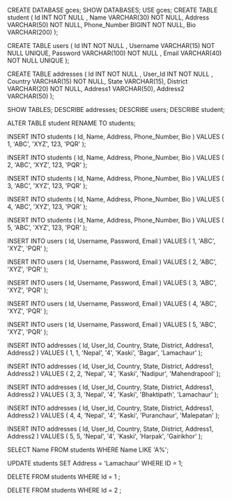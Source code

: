 CREATE DATABASE gces;
SHOW DATABASES;
USE gces;
CREATE TABLE student (
    Id INT NOT NULL ,
    Name VARCHAR(30) NOT NULL,
    Address VARCHAR(50) NOT NULL,
    Phone_Number BIGINT NOT NULL,
    Bio VARCHAR(200)
);



CREATE TABLE users (
    Id INT NOT NULL ,
    Username VARCHAR(15) NOT NULL UNIQUE,
    Password VARCHAR(100) NOT NULL ,
    Email VARCHAR(40) NOT NULL UNIQUE
 );


 CREATE TABLE addresses (
    Id INT NOT NULL , 
    User_Id INT NOT NULL ,
    Country VARCHAR(15) NOT NULL,
    State VARCHAR(15),
    District VARCHAR(20) NOT NULL,
    Address1 VARCHAR(50),
    Address2 VARCHAR(50)
 );


 SHOW TABLES;
 DESCRIBE addresses;
 DESCRIBE users;
 DESCRIBE student;


ALTER TABLE student
RENAME TO students;


 INSERT INTO students ( Id, Name, Address, Phone_Number, Bio )
 VALUES ( 1, 'ABC', 'XYZ', 123, 'PQR' );

 INSERT INTO students ( Id, Name, Address, Phone_Number, Bio )
 VALUES ( 2, 'ABC', 'XYZ', 123, 'PQR' );

 INSERT INTO students ( Id, Name, Address, Phone_Number, Bio )
 VALUES ( 3, 'ABC', 'XYZ', 123, 'PQR' );

 INSERT INTO students ( Id, Name, Address, Phone_Number, Bio )
 VALUES ( 4,  'ABC', 'XYZ', 123, 'PQR' );

 INSERT INTO students ( Id, Name, Address, Phone_Number, Bio )
 VALUES ( 5,  'ABC', 'XYZ', 123, 'PQR' );


 INSERT INTO users ( Id, Username, Password, Email )
 VALUES ( 1, 'ABC', 'XYZ', 'PQR' );

 INSERT INTO users ( Id, Username, Password, Email )
 VALUES ( 2, 'ABC', 'XYZ', 'PQR' );

 INSERT INTO users ( Id, Username, Password, Email )
 VALUES ( 3, 'ABC', 'XYZ', 'PQR' );

 INSERT INTO users ( Id, Username, Password, Email )
 VALUES ( 4,  'ABC', 'XYZ', 'PQR' );

 INSERT INTO users ( Id, Username, Password, Email )
 VALUES ( 5,  'ABC', 'XYZ', 'PQR' );


 INSERT INTO addresses ( Id, User_Id, Country, State, District, Address1, Address2 )
 VALUES ( 1, 1, 'Nepal', '4', 'Kaski', 'Bagar', 'Lamachaur' );

 INSERT INTO addresses ( Id, User_Id, Country, State, District, Address1, Address2 )
 VALUES ( 2, 2, 'Nepal', '4', 'Kaski', 'Nadipur', 'Mahendrapool' );

 INSERT INTO addresses ( Id, User_Id, Country, State, District, Address1, Address2 )
 VALUES ( 3, 3, 'Nepal', '4', 'Kaski', 'Bhaktipath', 'Lamachaur' );

 INSERT INTO addresses ( Id, User_Id, Country, State, District, Address1, Address2 )
 VALUES ( 4, 4, 'Nepal', '4', 'Kaski', 'Puranchaur', 'Malepatan' );

 INSERT INTO addresses ( Id, User_Id, Country, State, District, Address1, Address2 )
 VALUES ( 5, 5, 'Nepal', '4', 'Kaski', 'Harpak', 'Gairikhor' );



 SELECT Name FROM students WHERE Name LIKE 'A%';


 UPDATE students 
 SET Address = 'Lamachaur'
 WHERE ID = 1;


 DELETE FROM students WHERE Id = 1 ;

 DELETE FROM students WHERE Id = 2 ;
